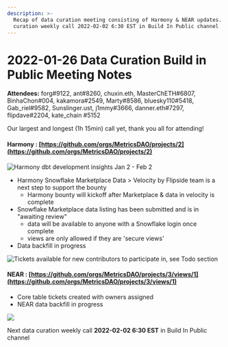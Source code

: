 ```yaml
---
description: >-
  Recap of data curation meeting consisting of Harmony & NEAR updates. Next data
  curation weekly call 2022-02-02 6:30 EST in Build In Public channel
---
```


# 2022-01-26 Data Curation Build in Public Meeting Notes

**Attendees:**  forg#9122, ant#8260, chuxin.eth, MasterChETH#6807, BinhaChon#004, kakamora#2549, Marty#8586, bluesky110#5418, Gab\_riel#9582, Sunslinger.ust, j1mmy#3666, danner.eth#7297, flipdave#2204, kate\_chain #5152

Our largest and longest (1h 15min) call yet, thank you all for attending!&#x20;

#### Harmony : [https://github.com/orgs/MetricsDAO/projects/2](https://github.com/orgs/MetricsDAO/projects/2)

![Harmony dbt development insights Jan 2 - Feb 2](<../../../.gitbook/assets/Harmony recent dev.PNG>)

* Harmony Snowflake Marketplace Data > Velocity by Flipside team is a next step to support the bounty
  * Harmony bounty will kickoff after Marketplace & data in velocity is complete&#x20;
* Snowflake Marketplace data listing has been submitted and is in "awaiting review"&#x20;
  * data will be available to anyone with a Snowflake login once complete&#x20;
  * views are only allowed if they are 'secure views'
* Data backfill in progress&#x20;

![Tickets available for new contributors to participate in, see Todo section ](<../../../.gitbook/assets/Harmony tickets.PNG>)

#### NEAR : [https://github.com/orgs/MetricsDAO/projects/3/views/1](https://github.com/orgs/MetricsDAO/projects/3/views/1)

* Core table tickets created with owners assigned
* NEAR data backfill in progress

![](<../../../.gitbook/assets/NEAR new tickets.PNG>)

Next data curation weekly call **2022-02-02 6:30 EST** in Build In Public channel

